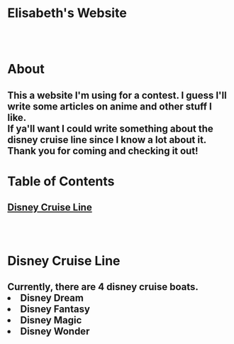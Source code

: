 <html>

<!--bruh! -->

<head>

<title> Elisabeth's website </title>
<style>

.heading {
color:08ffef;
font-family:fantasy
}

body{
background-color:fcffb3;
 margin-left: auto;
    margin-right: auto;
    width: 45em
}

h2{
font-family:cursive;
}

#title{
font-size:55;
}

a{ 
text-decoration: none;
}
</style>

</head>

<body>
<h1 class="heading" id="Title"> <strong> Elisabeth's Website </strong> </h1>
<br> <br> 
<h1 class="heading"> About </h1>
<h2> <strong> This a website I'm using for a contest. I guess I'll write some articles on <b> anime and other stuff I like. <br> If ya'll want I could write something about the disney cruise line since I know a lot about it.
 <br> Thank you for coming and checking it out!</strong> </h2>


<h1 class="heading"> Table of Contents </h1>
<h2><a href="#Disney Cruise Line">Disney Cruise Line</a>
</h2>

<br> <br> 
<h1 class="heading" id="Disney Cruise Line"> Disney Cruise Line </h1>
<h2> Currently, there are 4 disney cruise boats.<li> Disney Dream </li>
<li> Disney Fantasy </li> <li> Disney Magic </li> <li> Disney Wonder </li>
</h2>




















</body>
</html>
